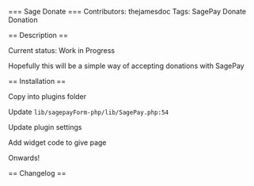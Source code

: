 === Sage Donate ===
Contributors: thejamesdoc
Tags: SagePay Donate Donation

== Description ==

Current status: Work in Progress

Hopefully this will be a simple way of accepting donations with SagePay

== Installation ==

Copy into plugins folder

Update `lib/sagepayForm-php/lib/SagePay.php:54`

Update plugin settings

Add widget code to give page

Onwards!

== Changelog ==

